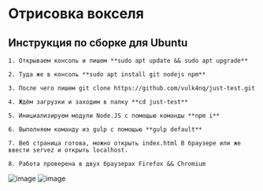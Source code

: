 # Отрисовка вокселя
## Инструкция по сборке для Ubuntu

    1. Открываем консоль и пишем **sudo apt update && sudo apt upgrade**
    
    2. Туда же в консоль **sudo apt install git nodejs npm**
    
    3. После чего пишем git clone https://github.com/vulk4nq/just-test.git
    
    4. Ждём загрузки и заходим в папку **cd just-test**
    
    5. Инициализируем модули Node.JS с помощью команды **npm i**
    
    6. Выполняем команду из gulp с помощью **gulp default**
    
    7. Веб страница готова, можно открыть index.html В браузере или же ввести servez и открыть localhost.
    
    8. Работа проверена в двух браузерах Firefox && Chromium

![image](https://user-images.githubusercontent.com/81135858/153742338-040e3c0e-8f89-49fb-8b78-a4ff925849b7.png)
![image](https://user-images.githubusercontent.com/81135858/153742355-301728fc-7ae7-40bf-a4dd-825963642bda.png)
